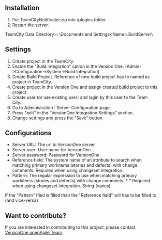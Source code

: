 ## Installation

1. Put TeamCityNotificator.zip into <TeamCity Data Directory>\plugins folder.  
2. Restart the server.

TeamCity Data Directory>: <system disc>\Documents and Settings\<Name>\.BuildServer\

## Settings
1. Create project in the TeamCity.  
2. Enable the "Build Integration" option in the Version One. (Admin->Configuration->System->Build Integration)  
3. Create Build Project. Reference of new build project has to named as project in TeamCity.  
4. Create project in the Version One and assign created build project to this project.  
5. Create user (or use existing user) and login by this user to the Team City.  
6. Go to Administration | Server Configuration page.  
7. Press "edit" in the "VersionOne Integration Settings" section.  
8. Change settings and press the "Save" button.  

## Configurations
* Server URL:			The url to VersionOne server  
* Server user:		User name for VersionOne  
* Server password:	Password for VersionOne  
* Reference field:	The system name of an attribute to search when matching primary workitems (stories and defects) with change comments. Required when using changeset integration.  
* Pattern: 	        The regular expression to use when matching primary workitems (stories and defects) with change comments.   * * Required when using changeset integration.  String  (varies)  

If the "Pattern" filed is filled than the "Reference field" will has to be filled to (and vice-versa)

## Want to contribute?
If you are interested in contributing to this project, please contact [VersionOne openAgile Team](mailto:openAgileSupport@versionone.com).
